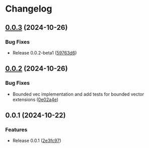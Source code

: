 # Changelog

## [0.0.3](https://github.com/Envoy-VC/noir_social_verify/compare/v0.0.2...v0.0.3) (2024-10-26)


### Bug Fixes

* Release 0.0.2-beta1 ([59763d6](https://github.com/Envoy-VC/noir_social_verify/commit/59763d6a19627d130bd6ce298ec8b01403158bd6))

## [0.0.2](https://github.com/Envoy-VC/noir_social_verify/compare/v0.0.1...v0.0.2) (2024-10-26)


### Bug Fixes

* Bounded vec implementation and add tests for bounded vector extensions ([0e02a4e](https://github.com/Envoy-VC/noir_social_verify/commit/0e02a4e56130e3237f69b4f3e83edda22383936c))

## 0.0.1 (2024-10-22)


### Features

* Release 0.0.1 ([2e3fc97](https://github.com/Envoy-VC/noir_social_verify/commit/2e3fc9779b400e90774ca312e21b75702fe75c1f))
